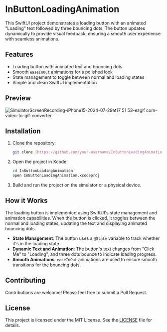 # InButtonLoadingAnimation

This SwiftUI project demonstrates a loading button with an animated "Loading" text followed by three bouncing dots. The button updates dynamically to provide visual feedback, ensuring a smooth user experience with seamless animations.

## Features

- Loading button with animated text and bouncing dots
- Smooth `easeInOut` animations for a polished look
- State management to toggle between normal and loading states
- Simple and clean SwiftUI implementation

## Preview

![SimulatorScreenRecording-iPhone15-2024-07-29at17 51 53-ezgif com-video-to-gif-converter](https://github.com/user-attachments/assets/69cf95ed-e9c4-4050-8302-d23052dd250d)


## Installation

1. Clone the repository:
    ```bash
    git clone [https://github.com/your-username/InButtonLoadingAnimation.git](https://github.com/Tilak1028-st/InButtonLoadingAnimation)
    ```

2. Open the project in Xcode:
    ```bash
    cd InButtonLoadingAnimation
    open InButtonLoadingAnimation.xcodeproj
    ```

3. Build and run the project on the simulator or a physical device.

## How it Works

The loading button is implemented using SwiftUI's state management and animation capabilities. When the button is clicked, it toggles between the normal and loading states, updating the text and displaying animated bouncing dots.

- **State Management**: The button uses a `@State` variable to track whether it's in the loading state.
- **Dynamic Text and Animation**: The button's text changes from "Click Me" to "Loading", and three dots bounce to indicate loading progress.
- **Smooth Animations**: `easeInOut` animations are used to ensure smooth transitions for the bouncing dots.

## Contributing

Contributions are welcome! Please feel free to submit a Pull Request.

## License

This project is licensed under the MIT License. See the [LICENSE](LICENSE) file for details.
